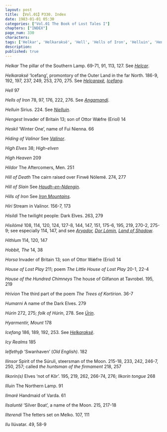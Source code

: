 ```yaml
---
layout: post
title: 【Vol.01】P330. Index
date: 1983-01-01 05:30
categories: ["Vol.01 The Book of Lost Tales I"]
chapters: ["INDEX"]
page_num: 330
characters: 
tags: ['Helkar', 'Helkaraksë', 'Hell', 'Hells of Iron', 'Helluin', 'Hengest', 'Heskil', 'Hiding of Valinor', 'High Elves', 'High Heaven', 'Hildor', 'Hill of Death', 'Hill of Slain', 'Hills of Iron', 'Híri', 'Hisildi', 'Hisilómë', 'Hithlum', 'Hobbit, The', 'Horsa', 'House of Lost Play', 'The Little House of Lost Play', 'House of the Hundred Chimneys', 'Hrívion', 'Humarni', 'Húrin', 'folk of Húrin', 'Hyarmentir, Mount', 'Icefang', 'Icy Realms', 'lelfethyþ', 'Ilinsor', 'the huntsman of the firmament', 'Ilkorin(s)', 'Ilkorin tongue', 'Illuin', 'Ilmarë', 'llsaluntë', 'llterendi', 'Ilu']
description: 
published: true
---
```


<I>Helkar</I> The pillar of the Southern Lamp. 69-71, 91, 113, 127. See <I>[Helcar]({{site.baseurl}}/tags#Helcar)</I>.

<I>Helkaraksë</I> ‘Icefang’, promontory of the Outer Land in the far North. 186-9, 192, 197, 237, 249, 253, 270, 275. See <I>[Helcaraxë]({{site.baseurl}}/tags#Helcaraxë), [Icefang]({{site.baseurl}}/tags#Icefang)</I>.

<I>Hell</I> 97

<I>Hells of Iron</I> 78, 97, 176, 222, 276. See <I>[Angamandi]({{site.baseurl}}/tags#Angamandi)</I>.

<I>Helluin</I> Sirius. 224. See <I>[Nielluin]({{site.baseurl}}/tags#Nielluin)</I>.

<I>Hengest</I> Invader of Britain 13; son of Ottor Wǽfre (Eriol) 14

<I>Heskil</I> ‘Winter One’, name of Fui Nienna. 66

<I>Hiding of Valinor</I> See <I>[Valinor]({{site.baseurl}}/tags#Valinor)</I>.

<I>High Elves</I> 38; <I>High-elven</I>

<I>High Heaven</I> 209

<I>Hildor</I> The Aftercomers, Men. 251

<I>Hill of Death</I> The cairn raised over Finwë Nólemë. 274, 277

<I>Hill of Slain</I> See <I>[Haudh-en-Ndengin]({{site.baseurl}}/tags#Haudh-en-Ndengin)</I>.

<I>Hills of Iron</I> See <I>[Iron Mountains]({{site.baseurl}}/tags#Iron%20Mountains)</I>.

<I>Híri</I> Stream in Valinor. 156-7, 173

<I>Hisildi</I> The twilight people: Dark Elves. 263, 279

<I>Hisilómë</I> 108, 114, 120, 124, 127-8, 144, 147, 151, 175-6, 195, 219, 270-2, 275-9; see especially  114, 147, and see <I>[Aryador]({{site.baseurl}}/tags#Aryador), [Dor Lómin]({{site.baseurl}}/tags#Dor%20Lómin), [Land of Shadow]({{site.baseurl}}/tags#Land%20of%20Shadow)</I>.

<I>Hithlum</I> 114, 120, 147

<I>Hobbit, The</I> 14, 38

<I>Horsa</I> Invader of Britain 13; son of Ottor Wǽfre (Eriol) 14

<I>House of Lost Play</I> 211; poem <I>The Little House of Lost Play</I> 20-1, 22-4

<I>House of the Hundred Chimneys</I> The house of Gilfanon at Tavrobel. 195, 219

<I>Hrívion</I> The third part of the poem <I>The Trees of Kortirion</I>. 36-7

<I>Humarni</I> A name of the Dark Elves. 279

<I>Húrin</I> 272, 275; <I>folk of Húrin</I>, 278. See <I>[Úrin]({{site.saseurl}}/tags#Úrin)</I>.

<I>Hyarmentir, Mount</I> 178

<I>Icefang</I> 186, 189, 192, 253. See <I>[Helkaraksë]({{site.baseurl}}/tags#Helkaraksë)</I>.

<I>Icy Realms</I> 185

<I>lelfethyþ</I> ‘Swanhaven’ (<I>Old English)</I>. 182

<I>Ilinsor</I> Spirit of the Súruli, steersman of the Moon. 215-18, 233, 242, 246-7, 250, 257; called <I>the huntsman of the firmament</I> 218, 257

<I>Ilkorin(s)</I> Elves ‘not of Kôr’.  195, 219, 262, 266-74, 276; <I>Ilkorin tongue</I> 268

<I>Illuin</I> The Northern Lamp. 91

<I>Ilmarë</I> Handmaid of Varda. 61

<I>llsaluntë</I> ‘Silver Boat’, a name of the Moon. 215, 217-18

<I>llterendi</I> The fetters set on Melko. 107, 111

<I>Ilu</I> Ilúvatar. 49, 58-9

